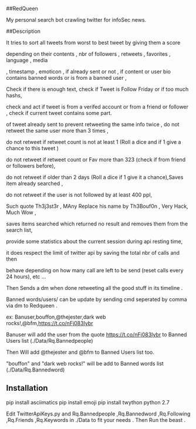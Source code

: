 ##RedQueen

My personal search bot crawling twitter for infoSec news.

##Description

It tries to sort all tweets from worst to best tweet by giving them a score
 
depending on their contents , nbr of followers , retweets , favorites , language , media 

, timestamp , emoticon , if already sent or not , if content or user bio contains banned words or is from a banned user ,

Check if there is enough text, check if Tweet is Follow Friday or if too much hashs,

check and act if tweet is from a verifed account or from a friend or follower , check if current tweet contains some part.

of tweet already sent to prevent retweeting the same info twice , do not retweet the same user more than 3 times ,

do not retweet if retweet count is not at least 1 (Roll a dice and if 1 give a chance to this tweet )

do not retweet if retweet count or Fav more than 323 (check if from friend or followers before), 

do not retweet if older than 2 days (Roll a dice if 1 give it a chance),Saves item already searched ,

do not retweet if the user is not followed by at least 400 ppl,

Such quote Th3j3st3r , MAny Replace his name by Th3Bouf0n , Very Hack, Much Wow ,  

saves items searched which returned no result and removes them from the search list,

provide some statistics about the current session during api resting time,

it does respect the limit of twitter api by saving the total nbr of calls and then

behave depending on how many call are left to be send (reset calls every 24 hours), etc ...


Then Sends a dm when done retweeting all the good stuff in its timeline .


Banned words/users/ can be update by sending cmd seperated by comma via dm to Redqueen .

ex: Banuser,bouffon,@thejester,dark web rocks!,@bfm,https://t.co/nFj083Iybr

Banuser will add the user from the quote https://t.co/nFj083Iybr to Banned Users list (./Data/Rq.Bannedpeople)

Then Will add @thejester and @bfm to Banned Users list too.

"bouffon" and "dark web rocks!" will be add to Banned words list (./Data/Rq.Bannedword)


## Installation

pip install asciimatics
pip install emoji
pip install twython
python 2.7


Edit TwitterApiKeys.py and Rq.Bannedpeople ,Rq.Bannedword ,Rq.Following ,Rq.Friends ,Rq.Keywords in ./Data to fit your needs .
Then Run the beast .
